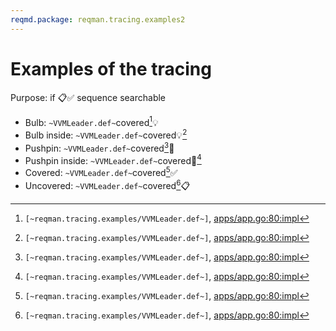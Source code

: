 ```yaml
---
reqmd.package: reqman.tracing.examples2
---
```


# Examples of the tracing

Purpose: if 📋✅ sequence searchable

- Bulb: `~VVMLeader.def~`covered[^~VVMLeader.def~]💡
- Bulb inside: `~VVMLeader.def~`covered💡[^~VVMLeader.def~]
- Pushpin: `~VVMLeader.def~`covered[^~VVMLeader.def~]📌
- Pushpin inside: `~VVMLeader.def~`covered📌[^~VVMLeader.def~]
- Covered: `~VVMLeader.def~`covered[^~VVMLeader.def~]✅
- Uncovered: `~VVMLeader.def~`covered[^~VVMLeader.def~]📋

[^~VVMLeader.def~]: `[~reqman.tracing.examples/VVMLeader.def~]`, [apps/app.go:80:impl](https://github.com/voedger/voedger/blob/67cb0d8e2960a0b09546bf86a986bc40a1f05584/pkg/appdef/internal/apps/app.go#L80)
